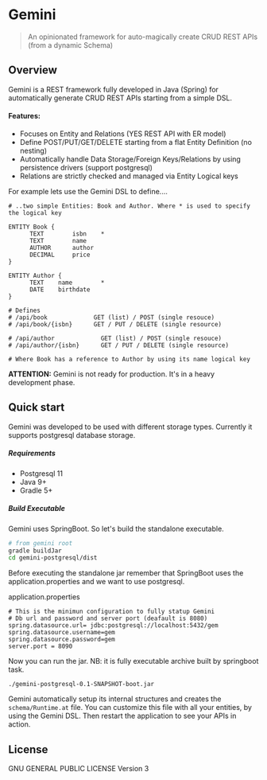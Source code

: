 # Gemini

> An opinionated framework for auto-magically create CRUD REST APIs (from a dynamic Schema)

## Overview

Gemini is a REST framework fully developed in Java (Spring) for automatically generate CRUD REST APIs starting from a simple DSL.

#### Features:
* Focuses on Entity and Relations (YES REST API with ER model)
* Define POST/PUT/GET/DELETE starting from a flat Entity Definition (no nesting)
* Automatically handle Data Storage/Foreign Keys/Relations by using persistence drivers (support postgresql)
* Relations are strictly checked and managed via Entity Logical keys

For example lets use the Gemini DSL to define....

```text
# ..two simple Entities: Book and Author. Where * is used to specify the logical key

ENTITY Book {
      TEXT        isbn    *
      TEXT        name
      AUTHOR      author
      DECIMAL     price
}
  
ENTITY Author {
      TEXT    name        *
      DATE    birthdate
}

# Defines 
# /api/book             GET (list) / POST (single resouce)
# /api/book/{isbn}      GET / PUT / DELETE (single resource)

# /api/author             GET (list) / POST (single resouce)
# /api/author/{isbn}      GET / PUT / DELETE (single resource)

# Where Book has a reference to Author by using its name logical key

``` 

**ATTENTION:** Gemini is not ready for production. It's in a heavy development phase.

## Quick start
Gemini was developed to be used with different storage types. Currently it supports postgresql database storage. 

##### Requirements
* Postgresql 11
* Java 9+
* Gradle 5+

##### Build Executable
Gemini uses SpringBoot. So let's build the standalone executable.
```bash
# from gemini root
gradle buildJar
cd gemini-postgresql/dist
```
Before executing the standalone jar remember that SpringBoot uses the application.properties and we want to use postgresql.

application.properties
```
# This is the minimun configuration to fully statup Gemini
# Db url and password and server port (deafault is 8080)
spring.datasource.url= jdbc:postgresql://localhost:5432/gem
spring.datasource.username=gem
spring.datasource.password=gem
server.port = 8090
```
 
Now you can run the jar. NB: it is fully executable archive built by springboot task.
```
./gemini-postgresql-0.1-SNAPSHOT-boot.jar
```

Gemini automatically setup its internal structures and creates the ```schema/Runtime.at``` file. You can customize this
file with all your entities, by using the Gemini DSL. Then restart the application to see your APIs in action.
 


## License
GNU GENERAL PUBLIC LICENSE Version 3